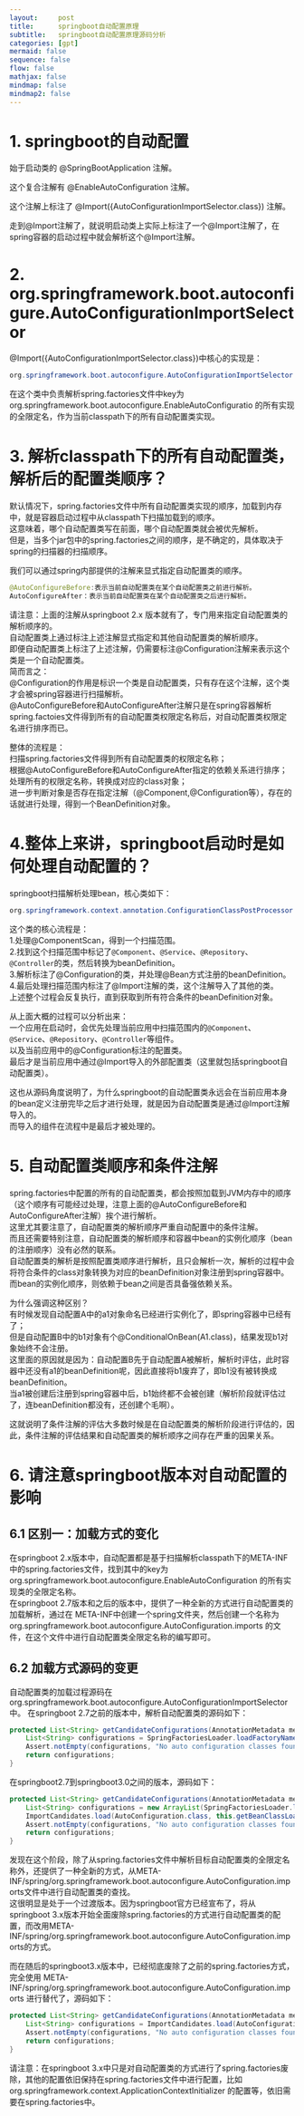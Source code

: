 ```yaml
---
layout:     post
title:      springboot自动配置原理
subtitle:   springboot自动配置原理源码分析
categories: [gpt]
mermaid: false
sequence: false
flow: false
mathjax: false
mindmap: false
mindmap2: false
---
```


# 1. springboot的自动配置
始于启动类的 @SpringBootApplication 注解。   

这个复合注解有 @EnableAutoConfiguration 注解。   

这个注解上标注了  @Import({AutoConfigurationImportSelector.class}) 注解。    

走到@Import注解了，就说明启动类上实际上标注了一个@Import注解了，在spring容器的启动过程中就会解析这个@Import注解。   

# 2. org.springframework.boot.autoconfigure.AutoConfigurationImportSelector
@Import({AutoConfigurationImportSelector.class})中核心的实现是：   
```java
org.springframework.boot.autoconfigure.AutoConfigurationImportSelector
```
在这个类中负责解析spring.factories文件中key为 org.springframework.boot.autoconfigure.EnableAutoConfiguratio 的所有实现的全限定名，作为当前classpath下的所有自动配置类实现。    

# 3. 解析classpath下的所有自动配置类，解析后的配置类顺序？   
默认情况下，spring.factories文件中所有自动配置类实现的顺序，加载到内存中，就是容器启动过程中从classpath下扫描加载到的顺序。    
这意味着，哪个自动配置类写在前面，哪个自动配置类就会被优先解析。    
但是，当多个jar包中的spring.factories之间的顺序，是不确定的，具体取决于spring的扫描器的扫描顺序。    

我们可以通过spring内部提供的注解来显式指定自动配置类的顺序。   
```java
@AutoConfigureBefore:表示当前自动配置类在某个自动配置类之前进行解析。   
AutoConfigureAfter：表示当前自动配置类在某个自动配置类之后进行解析。
```   
请注意：上面的注解从springboot 2.x 版本就有了，专门用来指定自动配置类的解析顺序的。    
自动配置类上通过标注上述注解显式指定和其他自动配置类的解析顺序。    
即便自动配置类上标注了上述注解，仍需要标注@Configuration注解来表示这个类是一个自动配置类。    
简而言之：    
@Configuration的作用是标识一个类是自动配置类，只有存在这个注解，这个类才会被spring容器进行扫描解析。   
@AutoConfigureBefore和AutoConfigureAfter注解只是在spring容器解析spring.factoies文件得到所有的自动配置类权限定名称后，对自动配置类权限定名进行排序而已。    

整体的流程是：   
扫描spring.factories文件得到所有自动配置类的权限定名称；   
根据@AutoConfigureBefore和AutoConfigureAfter指定的依赖关系进行排序；    
处理所有的权限定名称，转换成对应的class对象；   
进一步判断对象是否存在指定注解（@Component,@Configuration等），存在的话就进行处理，得到一个BeanDefinition对象。    

# 4.整体上来讲，springboot启动时是如何处理自动配置的？    
springboot扫描解析处理bean，核心类如下：   
```java
org.springframework.context.annotation.ConfigurationClassPostProcessor
```

这个类的核心流程是：    
1.处理@ComponentScan，得到一个扫描范围。   
2.找到这个扫描范围中标记了`@Component`、`@Service`、`@Repository`、`@Controller`的类，然后转换为beanDefinition。   
3.解析标注了@Configuration的类，并处理@Bean方式注册的beanDefinition。   
4.最后处理扫描范围内标注了@Import注解的类，这个注解导入了其他的类。    
上述整个过程会反复执行，直到获取到所有符合条件的beanDefinition对象。   

从上面大概的过程可以分析出来：    
一个应用在启动时，会优先处理当前应用中扫描范围内的`@Component`、`@Service`、`@Repository`、`@Controller`等组件。    
以及当前应用中的@Configuration标注的配置类。    
最后才是当前应用中通过@Import导入的外部配置类（这里就包括springboot自动配置类）。     

这也从源码角度说明了，为什么springboot的自动配置类永远会在当前应用本身的bean定义注册完毕之后才进行处理，就是因为自动配置类是通过@Import注解导入的。    
而导入的组件在流程中是最后才被处理的。   

# 5. 自动配置类顺序和条件注解
spring.factories中配置的所有的自动配置类，都会按照加载到JVM内存中的顺序（这个顺序有可能经过处理，注意上面的@AutoConfigureBefore和AutoConfigureAfter注解）挨个进行解析。     
这里尤其要注意了，自动配置类的解析顺序严重自动配置中的条件注解。    
而且还需要特别注意，自动配置类的解析顺序和容器中bean的实例化顺序（bean的注册顺序）没有必然的联系。    
自动配置类的解析是按照配置类顺序进行解析，且只会解析一次，解析的过程中会将符合条件的class对象转换为对应的beanDefinition对象注册到spring容器中。    
而bean的实例化顺序，则依赖于bean之间是否具备强依赖关系。    

为什么强调这种区别？    
有时候发现自动配置A中的a1对象命名已经进行实例化了，即spring容器中已经有了；    
但是自动配置B中的b1对象有个@ConditionalOnBean(A1.class)，结果发现b1对象始终不会注册。      
这里面的原因就是因为：自动配置B先于自动配置A被解析，解析时评估，此时容器中还没有a1的beanDefinition呢，因此直接将b1废弃了，即b1没有被转换成beanDefinition。    
当a1被创建后注册到spring容器中后，b1始终都不会被创建（解析阶段就评估过了，连beanDefinition都没有，还创建个毛啊）。       

这就说明了条件注解的评估大多数时候是在自动配置类的解析阶段进行评估的，因此，条件注解的评估结果和自动配置类的解析顺序之间存在严重的因果关系。   

# 6. 请注意springboot版本对自动配置的影响
## 6.1 区别一：加载方式的变化
在springboot 2.x版本中，自动配置都是基于扫描解析classpath下的META-INF中的spring.factories文件，找到其中的key为 org.springframework.boot.autoconfigure.EnableAutoConfiguration 的所有实现类的全限定名称。    
在springboot 2.7版本和之后的版本中，提供了一种全新的方式进行自动配置类的加载解析，通过在 META-INF中创建一个spring文件夹，然后创建一个名称为 org.springframework.boot.autoconfigure.AutoConfiguration.imports 的文件，在这个文件中进行自动配置类全限定名称的编写即可。   

## 6.2 加载方式源码的变更
自动配置类的加载过程源码在  org.springframework.boot.autoconfigure.AutoConfigurationImportSelector 中。
在springboot 2.7之前的版本中，解析自动配置类的源码如下：   
```java
protected List<String> getCandidateConfigurations(AnnotationMetadata metadata, AnnotationAttributes attributes) {
    List<String> configurations = SpringFactoriesLoader.loadFactoryNames(this.getSpringFactoriesLoaderFactoryClass(), this.getBeanClassLoader());
    Assert.notEmpty(configurations, "No auto configuration classes found in META-INF/spring.factories. If you are using a custom packaging, make sure that file is correct.");
    return configurations;
}
```

在springboot2.7到springboot3.0之间的版本，源码如下：
```java
protected List<String> getCandidateConfigurations(AnnotationMetadata metadata, AnnotationAttributes attributes) {
    List<String> configurations = new ArrayList(SpringFactoriesLoader.loadFactoryNames(this.getSpringFactoriesLoaderFactoryClass(), this.getBeanClassLoader()));
    ImportCandidates.load(AutoConfiguration.class, this.getBeanClassLoader()).forEach(configurations::add);
    Assert.notEmpty(configurations, "No auto configuration classes found in META-INF/spring.factories nor in META-INF/spring/org.springframework.boot.autoconfigure.AutoConfiguration.imports. If you are using a custom packaging, make sure that file is correct.");
    return configurations;
}
```
发现在这个阶段，除了从spring.factories文件中解析目标自动配置类的全限定名称外，还提供了一种全新的方式，从META-INF/spring/org.springframework.boot.autoconfigure.AutoConfiguration.imports文件中进行自动配置类的查找。    
这很明显是处于一个过渡版本。因为springboot官方已经宣布了，将从springboot 3.x版本开始全面废除spring.factories的方式进行自动配置类的配置，而改用META-INF/spring/org.springframework.boot.autoconfigure.AutoConfiguration.imports的方式。   

而在随后的springboot3.x版本中，已经彻底废除了之前的spring.factories方式，完全使用 META-INF/spring/org.springframework.boot.autoconfigure.AutoConfiguration.imports 进行替代了，源码如下：   
```java
protected List<String> getCandidateConfigurations(AnnotationMetadata metadata, AnnotationAttributes attributes) {
    List<String> configurations = ImportCandidates.load(AutoConfiguration.class, this.getBeanClassLoader()).getCandidates();
    Assert.notEmpty(configurations, "No auto configuration classes found in META-INF/spring/org.springframework.boot.autoconfigure.AutoConfiguration.imports. If you are using a custom packaging, make sure that file is correct.");
    return configurations;
}
```

请注意：在springboot 3.x中只是对自动配置类的方式进行了spring.factories废除，其他的配置依旧保持在spring.factories文件中进行配置，比如 org.springframework.context.ApplicationContextInitializer 的配置等，依旧需要在spring.factories中。   


